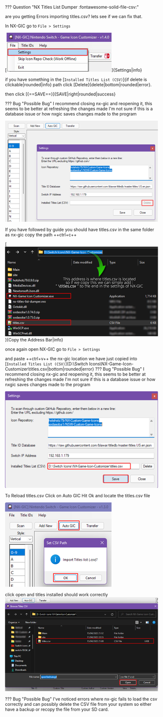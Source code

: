 ??? Question "NX Titles List Dumper :fontawesome-solid-file-csv:"

are you getting Errors importing titles.csv?
lets see if we can fix that.

In NX-GIC go to `File > Settings`

[![nxgic-settings](<img/settings.jpg>)]{Settings|info}

if you have something in the [`Installed Titles List (CSV)`]{if delete is clickable|rounded|info} path click [Delete]{delete|bottom|rounded|error}.

then click [{==SAVE==}]{SAVE|right|rounded|success}

??? Bug "Possible Bug"
	I recommend closing nx-gic and reopening it, this seems to be better at refreshing the changes made
	I'm not sure if this is a database issue or how nxgic saves changes made to the program

![nxgic](<img/csv.png>)



If you have followed by guide you should have titles.csv in the same folder as nx-gic 
copy the path ++ctrl+c++

[![nxgic](img/csv1.png)]{Copy the Address Bar|info}

once again open NX-GIC go to `File > Settings`

and paste ++ctrl+v++ the nx-gic location we have just copied into [`Installed Titles List (CSV)`]{D:\Switch Icons\NX-Game-Icon-Customizer\titles.csv|bottom|rounded|error}
??? Bug "Possible Bug"
	I recommend closing nx-gic and reopening it, this seems to be better at refreshing the changes made
	I'm not sure if this is a database issue or how nxgic saves changes made to the program
	
![nxgic](<img/csv1.1.png>)

To Reload titles.csv Click on Auto GIC
Hit Ok and locate the titles.csv file

![nxgic](<img/csv2.png>)

click open and titles installed should work correctly
![nxgic](<img/csv3.png>)

??? Bug "Possible Bug"
	I've noticed errors where nx-gic fails to load the csv correctly and can possibly delete the CSV file from your system
	so either have a backup or recopy the file from your SD card.